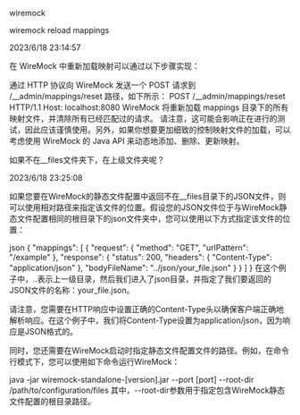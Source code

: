 wiremock 

wiremock reload mappings

2023/6/18 23:14:57

在 WireMock 中重新加载映射可以通过以下步骤实现：

通过 HTTP 协议向 WireMock 发送一个 POST 请求到 /__admin/mappings/reset 路径，如下所示：
POST /__admin/mappings/reset HTTP/1.1
Host: localhost:8080
WireMock 将重新加载 mappings 目录下的所有映射文件，并清除所有已经匹配过的请求。
请注意，这可能会影响正在进行的测试，因此应该谨慎使用。另外，如果你想要更加细致的控制映射文件的加载，可以考虑使用 WireMock 的 Java API 来动态地添加、删除、更新映射。





如果不在__files文件夹下，在上级文件夹呢？

2023/6/18 23:25:08

如果您要在WireMock的静态文件配置中返回不在__files目录下的JSON文件，则可以使用相对路径来指定该文件的位置。假设您的JSON文件位于与WireMock静态文件配置相同的根目录下的json文件夹中，您可以使用以下方式指定该文件的位置：

json
{
  "mappings": [
    {
      "request": {
        "method": "GET",
        "urlPattern": "/example"
      },
      "response": {
        "status": 200,
        "headers": {
          "Content-Type": "application/json"
        },
        "bodyFileName": "../json/your_file.json"
      }
    }
  ]
}
在这个例子中，..表示上一级目录，然后我们进入了json目录，并指定了我们要返回的JSON文件的名称：your_file.json。

请注意，您需要在HTTP响应中设置正确的Content-Type头以确保客户端正确地解析响应。在这个例子中，我们将Content-Type设置为application/json，因为响应是JSON格式的。

同时，您还需要在WireMock启动时指定静态文件配置文件的路径。例如，在命令行模式下，您可以使用如下命令运行WireMock：

java -jar wiremock-standalone-[version].jar --port [port] --root-dir /path/to/configuration/files
其中，--root-dir参数用于指定包含WireMock静态文件配置的根目录路径。